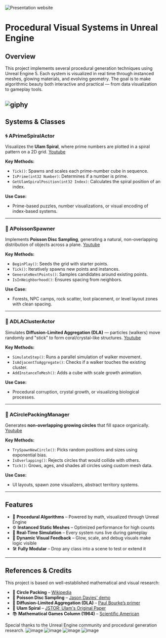 ![Presentation website](https://github.com/user-attachments/assets/76e1e000-e03c-4ee7-b3a3-457f43e81844)

# Procedural Visual Systems in Unreal Engine

## Overview
This project implements several procedural generation techniques using Unreal Engine 5. Each system is visualized in real time through instanced meshes, glowing materials, and evolving geometry. The goal is to make algorithmic beauty both interactive and practical — from data visualization to gameplay tools.

![giphy](https://github.com/user-attachments/assets/cf298724-d8d8-4a43-80d4-29de55e19e7c)
---

## Systems & Classes

### 🌀 APrimeSpiralActor
Visualizes the **Ulam Spiral**, where prime numbers are plotted in a spiral pattern on a 2D grid.
[Youtube](https://youtu.be/HSi5PujFJeQ?si=QN9bC4YaNrDNks6)

**Key Methods:**
- `Tick()`: Spawns and scales each prime-number cube in sequence.
- `IsPrime(int32 Number)`: Determines if a number is prime.
- `GetUlamSpiralPosition(int32 Index)`: Calculates the spiral position of an index.


**Use Case:**
- Prime-based puzzles, number visualizations, or visual encoding of index-based systems.

---

### 🌿 APoissonSpawner
Implements **Poisson Disc Sampling**, generating a natural, non-overlapping distribution of objects across a plane.
[Youtube](https://youtu.be/AqyTtPGKBjc?si=Eb0MLUgSW7lzCm9e)

**Key Methods:**
- `BeginPlay()`: Seeds the grid with starter points.
- `Tick()`: Iteratively spawns new points and instances.
- `GenerateNextPoints()`: Samples candidates around existing points.
- `IsInNeighborhood()`: Ensures spacing from neighbors.

**Use Case:**
- Forests, NPC camps, rock scatter, loot placement, or level layout zones with clean spacing.

---

### 🧬 ADLAClusterActor
Simulates **Diffusion-Limited Aggregation (DLA)** — particles (walkers) move randomly and "stick" to form coral/crystal-like structures.
[Youtube](https://youtu.be/Y16Zl75pgoI?si=GtO5hb0ysynVB6_0)

**Key Methods:**
- `SimulateStep()`: Runs a parallel simulation of walker movement.
- `IsAdjacentToAggregate()`: Checks if a walker touches the existing cluster.
- `AddInstanceToMesh()`: Adds a cube with scale growth animation.

**Use Case:**
- Procedural corruption, crystal growth, or visualizing biological processes.

---

### 🎈 ACirclePackingManager
Generates **non-overlapping growing circles** that fill space organically.
[Youtube](https://youtu.be/tIiBak3cNtk?si=BCBtOcw72ykh53GJ)

**Key Methods:**
- `TrySpawnNewCircle()`: Picks random positions and sizes using exponential bias.
- `IsOverlapping()`: Rejects circles that would collide with others.
- `Tick()`: Grows, ages, and shades all circles using custom mesh data.

**Use Case:**
- UI layouts, spawn zone visualizers, abstract territory systems.

---

## Features

- 🧠 **Procedural Algorithms** – Powered by math, visualized through Unreal Engine
- ⚙️ **Instanced Static Meshes** – Optimized performance for high counts
- 🔁 **Real-Time Simulation** – Every system runs live during gameplay
- 🌈 **Dynamic Visual Feedback** – Glow, scale, and debug visuals make logic visible
- 🛠️ **Fully Modular** – Drop any class into a scene to test or extend it

---

## References & Credits
This project is based on well-established mathematical and visual research:
- 🔵 **Circle Packing** – [Wikipedia](https://en.wikipedia.org/wiki/Circle_packing)  
- 🌿 **Poisson Disc Sampling** – [Jason Davies' demo](https://www.jasondavies.com/poisson-disc/)  
- 🧬 **Diffusion-Limited Aggregation (DLA)** – [Paul Bourke’s primer](https://paulbourke.net/fractals/dla/)  
- 🧮 **Ulam Spiral** – [JSTOR: Ulam's Original Paper](https://www.jstor.org/stable/2314055?origin=crossref)  
- 📚 **Mathematical Games Column (1964)** – [Scientific American](https://www.scientificamerican.com/article/mathematical-games-1964-03/)


Special thanks to the Unreal Engine community and procedural generation research.
![image](https://github.com/user-attachments/assets/742c3b89-8052-4f31-a4e7-16ad8af3f448)
![image](https://github.com/user-attachments/assets/dda2638c-df53-46f9-96e2-786e0f13ee4f)
![image](https://github.com/user-attachments/assets/55e89626-e16c-4e30-b30f-cc96ce821fad)
![image](https://github.com/user-attachments/assets/4a231de8-76ca-49a6-a8b0-d781c9a3b01b)
